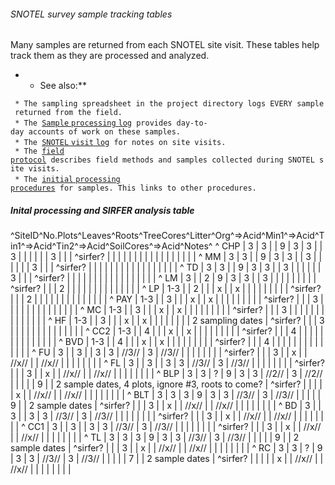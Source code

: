 ###### SNOTEL survey sample tracking tables

Many samples are returned from each SNOTEL site visit. These tables help
track them as they are processed and analyzed.

-   -   See also:\*\*

` * The sampling spreadsheet in the project directory logs EVERY sample returned from the field.`\
` * The `[`Sample` `processing`
`log`](sampleprocessinglog_1 "wikilink")` provides day-to-day accounts of work on these samples.`\
` * The `[`SNOTEL` `visit`
`log`](snotellog_1 "wikilink")` for notes on site visits.`\
` * The `[`field`
`protocol`](snotelfieldprotocol "wikilink")` describes field methods and samples collected during SNOTEL site visits.`\
` * The `[`initial` `processing`
`procedures`](snotelsampleprocessing "wikilink")` for samples. This links to other procedures.`

##### Inital processing and SIRFER analysis table

\^SiteID\^No.Plots\^Leaves\^Roots\^TreeCores\^Litter\^Org\^=&gt;Acid\^Min1\^=&gt;Acid\^Tin1\^=&gt;Acid\^Tin2\^=&gt;Acid\^SoilCores\^=&gt;Acid\^Notes\^
\^ CHP | 3 | 3 | | 9 | 3 | 3 | | 3 | | | | | | 3 | | | \^sirfer? | | | |
| | | | | | | | | | | | | \^ MM | 3 | 3 | | 9 | 3 | 3 | | 3 | | | | | |
3 | | | \^sirfer? | | | | | | | | | | | | | | | | | \^ TD | 3 | 3 | | 9
| 3 | 3 | | 3 | | | | | | 3 | | | \^sirfer? | | | | | | | | | | | | | |
| | | \^ LM | 3 | | 2 | 9 | 3 | 3 | | 3 | | | | | | | | | \^sirfer? | |
| 2 | | | | | | | | | | | | | | \^ LP | 1-3 | | 2 | | | x | | x | | | |
| | | | | \^sirfer? | | | 2 | | | | | | | | | | | | | | \^ PAY | 1-3 | |
3 | | | x | | x | | | | | | | | | \^sirfer? | | | 3 | | | | | | | | | |
| | | | \^ MC | 1-3 | | 3 | | | x | | x | | | | | | | | | \^sirfer? | |
| 3 | | | | | | | | | | | | | | \^ HF | 1-3 | | 3 | | | x | | x | | | |
| | | | 2 sampling dates | \^sirfer? | | | 3 | | | | | | | | | | | | | |
\^ CC2 | 1-3 | | 4 | | | x | | x | | | | | | | | | \^sirfer? | | | 4 | |
| | | | | | | | | | | | \^ BVD | 1-3 | | 4 | | | x | | x | | | | | | | |
| \^sirfer? | | | 4 | | | | | | | | | | | | | | \^ FU | 3 | | 3 | | 3 |
3 | //3// | 3 | //3// | | | | | | | | \^sirfer? | | | 3 | | x | | //x//
| | //x// | | | | | | | | \^ FL | 3 | | 3 | | 3 | 3 | //3// | 3 | //3//
| | | | | | | | \^sirfer? | | | 3 | | x | | //x// | | //x// | | | | | |
| | \^ BLP | 3 | 3 | ? | 9 | 3 | 3 | //2// | 3 | //2// | | | | | 9 | | 2
sample dates, 4 plots, ignore \#3, roots to come? | \^sirfer? | | | | |
x | | //x// | | //x// | | | | | | | | \^ BLT | 3 | 3 | 3 | 9 | 3 | 3 |
//3// | 3 | //3// | | | | | 9 | | 2 sample dates | \^sirfer? | | | 3 | |
x | | //x// | | //x// | | | | | | | | \^ BD | 3 | | 3 | | 3 | 3 | //3//
| 3 | //3// | | | | | | | | \^sirfer? | | | 3 | | x | | //x// | | //x//
| | | | | | | | \^ CC1 | 3 | | 3 | | 3 | 3 | //3// | 3 | //3// | | | | |
| | | \^sirfer? | | | 3 | | x | | //x// | | //x// | | | | | | | | \^ TL
| 3 | 3 | 3 | 9 | 3 | 3 | //3// | 3 | //3// | | | | | 9 | | 2 sample
dates | \^sirfer? | | | 3 | | x | | //x// | | //x// | | | | | | | | \^
RC | 3 | 3 | ? | 9 | 3 | 3 | //3// | 3 | //3// | | | | | 7 | | 2 sample
dates | \^sirfer? | | | | | x | | //x// | | //x// | | | | | | | |
